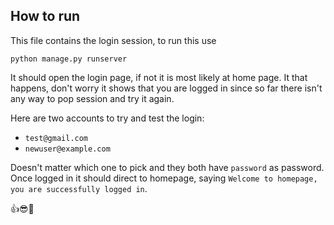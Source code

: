 ## How to run

This file contains the login session, to run this use 

```python manage.py runserver```

It should open the login page, if not it is most likely at home page. It that happens, don't worry it shows that you are logged in since so far there isn't any way to pop session and try it again.

Here are two accounts to try and test the login:

- ```test@gmail.com```
- ```newuser@example.com```

Doesn't matter which one to pick and they both have ```password``` as password. Once logged in it should direct to homepage, saying ```Welcome to homepage, you are successfully logged in```.


👍😎💯

